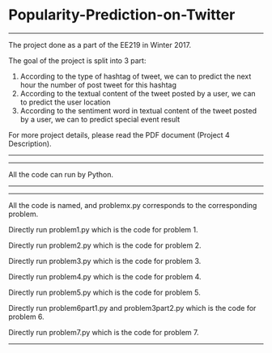 # Popularity-Prediction-on-Twitter

-------------------------------------------------------------------------------

The project done as a part of the EE219 in Winter 2017. 

The goal of the project is split into 3 part:
 1. According to the type of hashtag of tweet, we can to predict the next hour 
    the number of post tweet for this hashtag
 2. According to the textual content of the tweet posted by a user, we can 
    to predict the user location
 3. According to the sentiment word in textual content of the tweet posted by a 
    user, we can to predict special event result

For more project details, please read the PDF document (Project 4 Description). 

-------------------------------------------------------------------------------

-------------------------------------------------------------------------------

All the code can run by Python. 

-------------------------------------------------------------------------------

-------------------------------------------------------------------------------

All the code is named, and problemx.py corresponds to the corresponding problem.

Directly run problem1.py which is the code for problem 1.

Directly run problem2.py which is the code for problem 2.

Directly run problem3.py which is the code for problem 3.

Directly run problem4.py which is the code for problem 4.

Directly run problem5.py which is the code for problem 5.

Directly run problem6part1.py and problem3part2.py which is the code for problem 6.

Directly run problem7.py which is the code for problem 7.

-------------------------------------------------------------------------------
